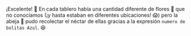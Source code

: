 ¡Excelente! :clap: En cada tablero había una cantidad diferente de flores :white_flower: que no conocíamos (¡y hasta estaban en diferentes ubicaciones! :scream:) pero la abeja :bee: pudo recolectar el néctar de ellas gracias a la expresión `numero de bolitas Azul`. :satisfied: